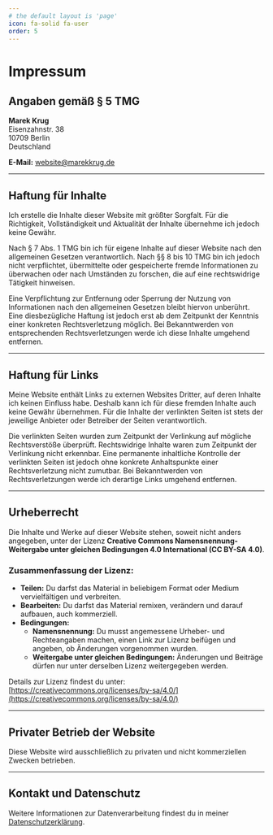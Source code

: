 ```yaml
---
# the default layout is 'page'
icon: fa-solid fa-user
order: 5
---
```


# **Impressum**  

## **Angaben gemäß § 5 TMG**  

**Marek Krug**  
Eisenzahnstr. 38  
10709 Berlin  
Deutschland  

**E-Mail:** website@marekkrug.de  

---

## **Haftung für Inhalte**  

Ich erstelle die Inhalte dieser Website mit größter Sorgfalt. Für die Richtigkeit, Vollständigkeit und Aktualität der Inhalte übernehme ich jedoch keine Gewähr.  

Nach § 7 Abs. 1 TMG bin ich für eigene Inhalte auf dieser Website nach den allgemeinen Gesetzen verantwortlich. Nach §§ 8 bis 10 TMG bin ich jedoch nicht verpflichtet, übermittelte oder gespeicherte fremde Informationen zu überwachen oder nach Umständen zu forschen, die auf eine rechtswidrige Tätigkeit hinweisen.  

Eine Verpflichtung zur Entfernung oder Sperrung der Nutzung von Informationen nach den allgemeinen Gesetzen bleibt hiervon unberührt. Eine diesbezügliche Haftung ist jedoch erst ab dem Zeitpunkt der Kenntnis einer konkreten Rechtsverletzung möglich. Bei Bekanntwerden von entsprechenden Rechtsverletzungen werde ich diese Inhalte umgehend entfernen.  

---

## **Haftung für Links**  

Meine Website enthält Links zu externen Websites Dritter, auf deren Inhalte ich keinen Einfluss habe. Deshalb kann ich für diese fremden Inhalte auch keine Gewähr übernehmen. Für die Inhalte der verlinkten Seiten ist stets der jeweilige Anbieter oder Betreiber der Seiten verantwortlich.  

Die verlinkten Seiten wurden zum Zeitpunkt der Verlinkung auf mögliche Rechtsverstöße überprüft. Rechtswidrige Inhalte waren zum Zeitpunkt der Verlinkung nicht erkennbar. Eine permanente inhaltliche Kontrolle der verlinkten Seiten ist jedoch ohne konkrete Anhaltspunkte einer Rechtsverletzung nicht zumutbar. Bei Bekanntwerden von Rechtsverletzungen werde ich derartige Links umgehend entfernen.  

---

## **Urheberrecht**  

Die Inhalte und Werke auf dieser Website stehen, soweit nicht anders angegeben, unter der Lizenz **Creative Commons Namensnennung-Weitergabe unter gleichen Bedingungen 4.0 International (CC BY-SA 4.0)**.  

### **Zusammenfassung der Lizenz:**  
- **Teilen:** Du darfst das Material in beliebigem Format oder Medium vervielfältigen und verbreiten.  
- **Bearbeiten:** Du darfst das Material remixen, verändern und darauf aufbauen, auch kommerziell.  
- **Bedingungen:**  
  - **Namensnennung:** Du musst angemessene Urheber- und Rechteangaben machen, einen Link zur Lizenz beifügen und angeben, ob Änderungen vorgenommen wurden.  
  - **Weitergabe unter gleichen Bedingungen:** Änderungen und Beiträge dürfen nur unter derselben Lizenz weitergegeben werden.  

Details zur Lizenz findest du unter: [https://creativecommons.org/licenses/by-sa/4.0/](https://creativecommons.org/licenses/by-sa/4.0/)  

---

## **Privater Betrieb der Website**  

Diese Website wird ausschließlich zu privaten und nicht kommerziellen Zwecken betrieben.  

---

## **Kontakt und Datenschutz**  

Weitere Informationen zur Datenverarbeitung findest du in meiner [Datenschutzerklärung](https://marekkrug.de/datenschutz/).  